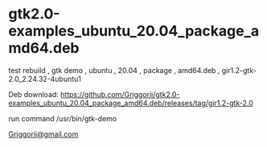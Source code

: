 # gtk2.0-examples_ubuntu_20.04_package_amd64.deb
test rebuild , gtk demo , ubuntu , 20.04 , package , amd64.deb , gir1.2-gtk-2.0_2.24.32-4ubuntu1

Deb download: https://github.com/Griggorii/gtk2.0-examples_ubuntu_20.04_package_amd64.deb/releases/tag/gir1.2-gtk-2.0

run command /usr/bin/gtk-demo

Griggorii@gmail.com
